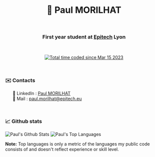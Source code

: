 <h1 align="center">
  <br>
  <br>
  <br>
  👋  Paul MORILHAT
  <br>
</h1>

&nbsp;

<h3 align="center">
  First year student at 
  <a href="https://www.epitech.eu/">Epitech</a>
  Lyon
</h3>

&nbsp;

<p align="center">
  <a href="https://wakatime.com/@f89f3963-87cd-4969-8e58-4a417bfb1341"><img src="https://wakatime.com/badge/user/f89f3963-87cd-4969-8e58-4a417bfb1341.svg" alt="Total time coded since Mar 15 2023" /></a>
</p>

&nbsp;

<h3>
✉️ Contacts
</h3>
<p>
&nbsp;&nbsp;&nbsp;&nbsp;&nbsp;&nbsp;📌 LinkedIn : <a href="https://www.linkedin.com/in/paul-morilhat/">Paul MORILHAT</a>
<br>
&nbsp;&nbsp;&nbsp;&nbsp;&nbsp;&nbsp;📌 Mail : <a href="mailto:paul.morilhat@epitech.eu">paul.morilhat@epitech.eu</a>
</p>

&nbsp;

<h3>
📈 Github stats
</h3>

<img alt="Paul's Github Stats" src="https://github-readme-stats.vercel.app/api?username=Morilhat-Paul&count_private=true&show_icons=true&include_all_commits=true&theme=tokyonight&hide_border=true&bg_color=0D1117" />
<img alt="Paul's Top Languages" src="https://github-readme-stats.vercel.app/api/top-langs/?username=Morilhat-Paul&langs_count=10&layout=compact&theme=tokyonight&hide_border=true&bg_color=0D1117" />
<br>

<b>Note:</b> Top languages is only a metric of the languages my public code consists of and doesn't reflect experience or skill level.
